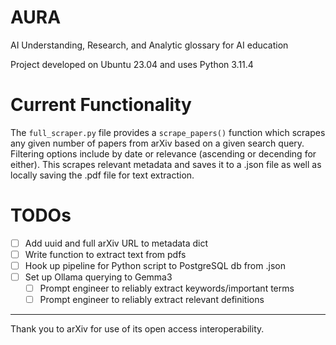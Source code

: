 # AURA
AI Understanding, Research, and Analytic glossary for AI education

Project developed on Ubuntu 23.04 and uses Python 3.11.4

# Current Functionality
The `full_scraper.py` file provides a `scrape_papers()` function which scrapes any given number of papers from arXiv based on a given search query. Filtering options include by date or relevance (ascending or decending for either). This scrapes relevant metadata and saves it to a .json file as well as locally saving the .pdf file for text extraction.

# TODOs
- [ ] Add uuid and full arXiv URL to metadata dict
- [ ] Write function to extract text from pdfs
- [ ] Hook up pipeline for Python script to PostgreSQL db from .json
- [ ] Set up Ollama querying to Gemma3
    - [ ] Prompt engineer to reliably extract keywords/important terms
    - [ ] Prompt engineer to reliably extract relevant definitions

---
Thank you to arXiv for use of its open access interoperability.